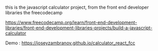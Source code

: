 this is the javascript calculator project, from the front end developer libraries the freecodecamp

https://www.freecodecamp.org/learn/front-end-development-libraries/front-end-development-libraries-projects/build-a-javascript-calculator


Demo : https://joseyzambranov.github.io/calculator_react_fcc